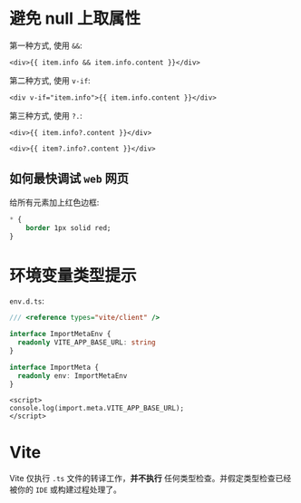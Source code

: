 # 避免 null 上取属性

第一种方式, 使用 `&&`:

```vue
<div>{{ item.info && item.info.content }}</div>
```

第二种方式, 使用 `v-if`:

```vue
<div v-if="item.info">{{ item.info.content }}</div>
```

第三种方式, 使用 `?.`:

```vue
<div>{{ item.info?.content }}</div>

<div>{{ item?.info?.content }}</div>
```

## 如何最快调试 `web` 网页

给所有元素加上红色边框:

```css
* {
	border 1px solid red;
}
```

# 环境变量类型提示

`env.d.ts`:

```ts
/// <reference types="vite/client" />

interface ImportMetaEnv {
  readonly VITE_APP_BASE_URL: string
}

interface ImportMeta {
  readonly env: ImportMetaEnv
}
```

```vue
<script>
console.log(import.meta.VITE_APP_BASE_URL);
</script>
```

# Vite

Vite 仅执行 `.ts` 文件的转译工作，**并不执行** 任何类型检查。并假定类型检查已经被你的 `IDE` 或构建过程处理了。
